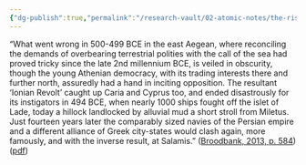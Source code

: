 ```yaml
---
{"dg-publish":true,"permalink":"/research-vault/02-atomic-notes/the-rise-of-athens-the-ionian-revolt-and-the-battle-of-lade-in-494-bce-led-to-the-clash-between-greece-and-persia/"}
---
```


“What went wrong in 500-499 BCE in the east Aegean, where reconciling the demands of overbearing terrestrial polities with the call of the sea had proved tricky since the late 2nd millennium BCE, is veiled in obscurity, though the young Athenian democracy, with its trading interests there and further north, assuredly had a hand in inciting opposition. The resultant ‘Ionian Revolt’ caught up Caria and Cyprus too, and ended disastrously for its instigators in 494 BCE, when nearly 1000 ships fought off the islet of Lade, today a hillock landlocked by alluvial mud a short stroll from Miletus. Just fourteen years later the comparably sized navies of the Persian empire and a different alliance of Greek city-states would clash again, more famously, and with the inverse result, at Salamis.” ([Broodbank, 2013, p. 584](zotero://select/library/items/IR54JIQG)) ([pdf](zotero://open-pdf/library/items/85K7BT2G?page=550&annotation=82VWHRUT))